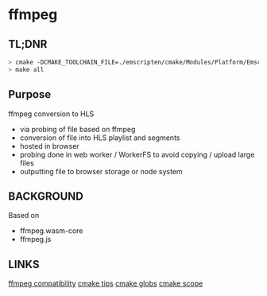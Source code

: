 # ffmpeg 

## TL;DNR
```bash
> cmake -DCMAKE_TOOLCHAIN_FILE=./emscripten/cmake/Modules/Platform/Emscripten.cmake -DCMAKE_BUILD_TYPE=Release -DEMSCRIPTEN_ROOT_PATH=/usr/local/opt/emscripten/bin/ -G "Unix Makefiles" .
> make all
```

## Purpose

ffmpeg conversion to HLS 
  - via probing of file based on ffmpeg
  - conversion of file into HLS playlist and segments
  - hosted in browser 
  - probing done in web worker / WorkerFS to avoid copying / upload large files
  - outputting file to browser storage or node system

## BACKGROUND

Based on 
- ffmpeg.wasm-core
- ffmpeg.js

## LINKS

[ffmpeg compatibility](https://www.ffmpeg.org/general.html)
[cmake tips](https://syllogismobile.wordpress.com/2020/06/01/android-cmake-and-ffmpeg-part-one-cmake-in-android-cookbook/)
[cmake globs](https://stackoverflow.com/questions/8304190/cmake-with-include-and-source-paths-basic-setup)
[cmake scope](https://levelup.gitconnected.com/cmake-variable-scope-f062833581b7)
